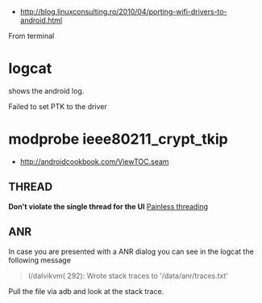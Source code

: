  - http://blog.linuxconsulting.ro/2010/04/porting-wifi-drivers-to-android.html

From terminal

 # logcat

shows the android log.

Failed to set PTK to the driver
 # modprobe ieee80211_crypt_tkip

 - http://androidcookbook.com/ViewTOC.seam

THREAD
------

**Don't violate the single thread for the UI** [Painless threading](http://developer.android.com/resources/articles/painless-threading.html)

ANR
---

In case you are presented with a ANR dialog you can see in the logcat the following message

 > I/dalvikvm(  292): Wrote stack traces to '/data/anr/traces.txt'

Pull the file via adb and look at the stack trace.